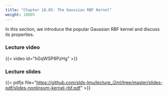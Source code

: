 ```yaml
---
title: "Chapter 18.05: The Gaussian RBF Kernel"
weight: 18005
---
```

In this section, we introduce the popular Gaussian RBF kernel and discuss its properties. 

<!--more-->

### Lecture video

{{< video id="hGqWSP8PzHg" >}}

### Lecture slides

{{< pdfjs file="https://github.com/slds-lmu/lecture_i2ml/tree/master/slides-pdf/slides-nonlinsvm-kernel-rbf.pdf" >}}
